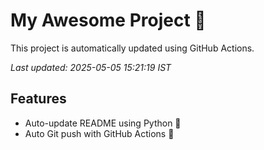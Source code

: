 # My Awesome Project 🚀

This project is automatically updated using GitHub Actions.

_Last updated: 2025-05-05 15:21:19 IST_

## Features
- Auto-update README using Python 🐍
- Auto Git push with GitHub Actions 🤖
